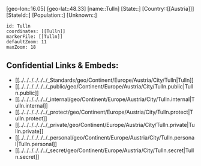 ﻿---
location: [48.33,16.05]
mapzoom: [7,12] 
mapmarker: city 
type: City
tags:
- geo/City


SpocWebEntityId: 35040
isDeleted: false
confidential: public

---
[geo-lon::16.05]
[geo-lat::48.33]
[name::Tulln]
[State::]
[Country::[[Austria]]]
[StateId::]
[Population::]
[Unknown::]


```leaflet
id: Tulln
coordinates: [[Tulln]]
markerFile: [[Tulln]]
defaultZoom: 11 
maxZoom: 18
```


## Confidential Links & Embeds: 
- [[../../../../../../_Standards/geo/Continent/Europe/Austria/City/Tulln|Tulln]] 
- [[../../../../../../_public/geo/Continent/Europe/Austria/City/Tulln.public|Tulln.public]] 
- [[../../../../../../_internal/geo/Continent/Europe/Austria/City/Tulln.internal|Tulln.internal]] 
- [[../../../../../../_protect/geo/Continent/Europe/Austria/City/Tulln.protect|Tulln.protect]] 
- [[../../../../../../_private/geo/Continent/Europe/Austria/City/Tulln.private|Tulln.private]] 
- [[../../../../../../_personal/geo/Continent/Europe/Austria/City/Tulln.personal|Tulln.personal]] 
- [[../../../../../../_secret/geo/Continent/Europe/Austria/City/Tulln.secret|Tulln.secret]] 
